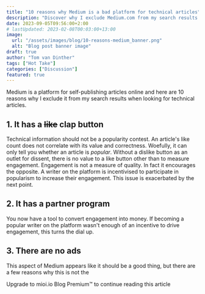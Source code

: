 ```yaml
---
title: "10 reasons why Medium is a bad platform for technical articles"
description: "Discover why I exclude Medium.com from my search results when looking for technical articles."
date: 2023-09-05T09:56:00+2:00
# lastUpdated: 2023-02-08T00:03:00+13:00
image:
  url: "/assets/images/blog/10-reasons-medium_banner.png"
  alt: "Blog post banner image"
draft: true
author: "Tom van Dinther"
tags: ["Hot Take"]
categories: ["Discussion"]
featured: true
---
```

Medium is a platform for self-publishing articles online and here are 10 reasons why I exclude it from my search results when looking for technical articles.

## 1. It has a ~~like~~ clap button
Technical information should not be a popularity contest. An article's like count does not correlate with its value and correctness. Woefully, it can only tell you whether an article is *popular*. Without a dislike button as an outlet for dissent, there is no value to a like button other than to measure engagement. Engagement is not a measure of quality. In fact it encourages the opposite. A writer on the platform is incentivised to participate in popularism to increase their engagement. This issue is exacerbated by the next point.

## 2. It has a partner program
You now have a tool to convert engagement into money. If becoming a popular writer on the platform wasn't enough of an incentive to drive engagement, this turns the dial up.

## 3. There are no ads
This aspect of Medium appears like it should be a good thing, but there are a few reasons why this is not the
<div class="-mt-32 relative z-10">
  <div class="w-full h-[86px] bg-gradient-to-t from-page to-transparent"></div>
  <div class="w-full h-64 bg-page px-[8vw] text-3xl text-center">
    Upgrade to mioi.io Blog Premium™ to continue reading this article
  </div>
</div>
